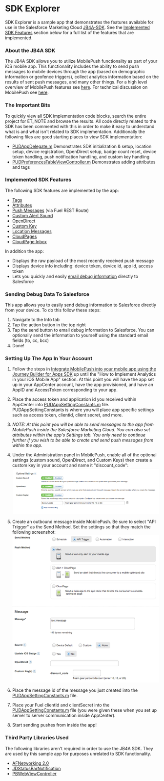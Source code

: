 # SDK Explorer

SDK Explorer is a sample app that demonstrates the features available for use in the Salesforce Marketing Cloud [JB4A-SDK](https://github.com/ExactTarget/JB4A-SDK-iOS). See the [Implemented SDK Features](#implemented) section below for a full list of the features that are implemented.

### About the JB4A SDK

The JB4A SDK allows you to utilize MobilePush functionality as part of your iOS mobile app. This functionality includes the ability to send push messages to mobile devices through the app (based on demographic information or geofence triggers), collect analytics information based on the results of sent push messages, and many other things. For a high level overview of MobilePush features see [here](http://www.exacttarget.com/products/mobile-marketing/drive-mobile-app-engagement). For technical discussion on MobilePush see [here](https://code.exacttarget.com/journey-builder-for-apps/).

### The Important Bits

To quickly view all SDK implementation code blocks, search the entire project for ET_NOTE and browse the results. All code directly related to the SDK has been commented with this in order to make it easy to understand what is and what isn't related to SDK implementation. Additionally the following files are good starting places to view SDK implementation:

- [PUDAppDelegate.m](PublicDemo/PUDAppDelegate.m) Demonstrates SDK initialization & setup, location setup, device registration, OpenDirect setup, badge count reset, device token handling, push notification handling, and custom key handling
- [PUDPreferencesTableViewController.m](PublicDemo/PUDPreferencesTableViewController.m) Demonstrates adding attributes and tags

### <a name="implemented"></a> Implemented SDK Features

The following SDK features are implemented by the app:

- [Tags](https://code.exacttarget.com/apis-sdks/journey-builder-for-apps/feature-implementation/tags.html)
- [Attributes](https://code.exacttarget.com/apis-sdks/journey-builder-for-apps/feature-implementation/attributes.html)
- [Push Messages](https://code.exacttarget.com/api/messagecontact-send-0) (via Fuel REST Route)
- [Custom Alert Sound](https://code.exacttarget.com/apis-sdks/journey-builder-for-apps/feature-implementation/custom-sound.html)
- [OpenDirect](https://code.exacttarget.com/apis-sdks/journey-builder-for-apps/feature-implementation/open-direct.html)
- [Custom Key](https://code.exacttarget.com/apis-sdks/journey-builder-for-apps/feature-implementation/custom-keys.html)
- [Location Messages](https://code.exacttarget.com/apis-sdks/journey-builder-for-apps/location-services/geolocation.html)
- [CloudPages](PublicDemo/PUDMessageComposeTableViewController.m)
- [CloudPage Inbox](PublicDemo/PUDCloudPageInboxViewController.m)

In addition the app:

- Displays the raw payload of the most recently received push message
- Displays device info including: device token, device id, app id, access token
- Lets you quickly and easily [email debug information](#debug) directly to Salesforce

### <a name="debug"></a> Sending Debug Data To Salesforce

This app allows you to easily send debug information to Salesforce directly from your device. To do this follow these steps:

1. Navigate to the Info tab
2. Tap the action button in the top right
3. Tap the send button to email debug information to Salesforce. You can optionally send the information to yourself using the standard email fields (to, cc, bcc)
4. Done!

### Setting Up The App In Your Account

1. Follow the steps in [Integrate MobilePush into your mobile app using the Journey Builder for Apps SDK](https://code.exacttarget.com/apis-sdks/journey-builder-for-apps/getting-started.html) up until the "How to Implement Analytics in your iOS Mobile App" section. At this point you will have the app set up in your AppCenter account, have the app provisioned, and have an AppID and AccessToken corresponding to your app.
2. Place the access token and application id you received within AppCenter into [PUDAppSettingConstants.m](PublicDemo/PUDAppSettingConstants.m) file. PUDAppSettingConstants is where you will place app specific settings such as access token, clientid, client secret, and more.
3. *NOTE: At this point you will be able to send messages to the app from MobilePush inside the Salesforce Marketing Cloud. You can also set attributes within the app's Settings tab. You only need to continue further if you wish to be able to create and send push messages from within the app.*

4. Under the Administration panel in MobilePush, enable all of the optional settings (custom sound, OpenDirect, and Custom Keys) then create a custom key in your account and name it "discount_code": ![Setup Step 02](Assets/setup01.png "Step 2")
5. Create an outbound message inside MobilePush. Be sure to select "API Trigger" as the Send Method. Set the settings so that they match the following screenshot: ![Setup Step 03](Assets/setup02.png "Step 3")
6. Place the message id of the message you just created into the [PUDAppSettingConstants.m](PublicDemo/PUDAppSettingConstants.m) file.
7. Place your Fuel clientId and clientSecret into the [PUDAppSettingConstants.m](PublicDemo/PUDAppSettingConstants.m) file (you were given these when you set up server to server communication inside AppCenter).
8. Start sending pushes from inside the app!

### Third Party Libraries Used

The following libraries aren't required in order to use the JB4A SDK. They are used by this sample app for purposes unrelated to SDK functionality.

- [AFNetworking 2.0](https://github.com/AFNetworking/AFNetworking)
- [JDStatusBarNotification](https://github.com/jaydee3/JDStatusBarNotification)
- [PBWebViewController](https://github.com/kmikael/PBWebViewController)